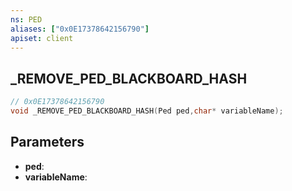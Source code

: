 ```yaml
---
ns: PED
aliases: ["0x0E17378642156790"]
apiset: client
---
```

## _REMOVE_PED_BLACKBOARD_HASH

```c
// 0x0E17378642156790
void _REMOVE_PED_BLACKBOARD_HASH(Ped ped,char* variableName);
```


## Parameters
* **ped**:
* **variableName**: